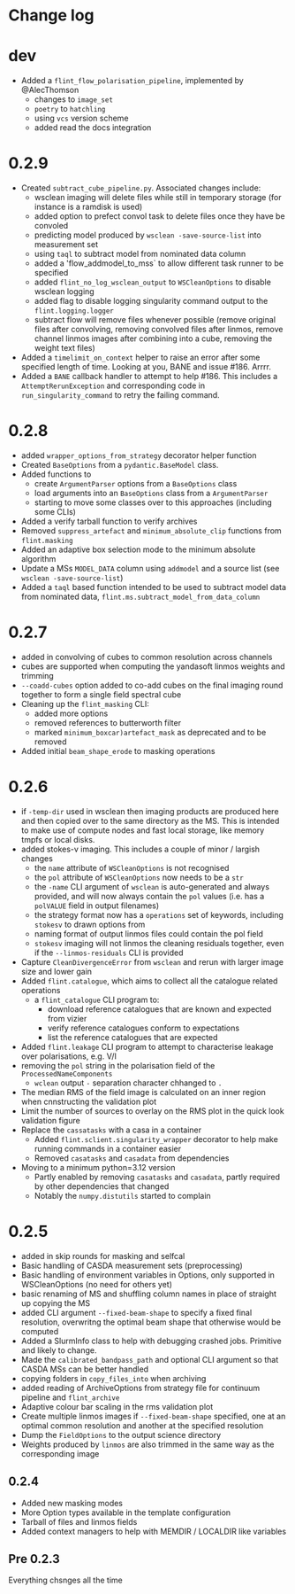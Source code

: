 # Change log

# dev
- Added a `flint_flow_polarisation_pipeline`, implemented by @AlecThomson
  - changes to `image_set`
  - `poetry` to `hatchling`
  - using `vcs` version scheme
  - added read the docs integration

# 0.2.9

- Created `subtract_cube_pipeline.py`. Associated changes include:
  - wsclean imaging will delete files while still in temporary storage (for
    instance is a ramdisk is used)
  - added option to prefect convol task to delete files once they have be
    convoled
  - predicting model produced by `wsclean -save-source-list` into measurement
    set
  - using `taql` to subtract model from nominated data column
  - added a 'flow_addmodel_to_mss` to allow different task runner to be
    specified
  - added `flint_no_log_wsclean_output` to `WSCleanOptions` to disable wsclean
    logging
  - added flag to disable logging singularity command output to the
    `flint.logging.logger`
  - subtract flow will remove files whenever possible (remove original files
    after convolving, removing convolved files after linmos, remove channel
    linmos images after combining into a cube, removing the weight text files)
- Added a `timelimit_on_context` helper to raise an error after some specified
  length of time. Looking at you, BANE and issue #186. Arrrr.
- Added a `BANE` callback handler to attempt to help #186. This includes a
  `AttemptRerunException` and corresponding code in `run_singularity_command` to
  retry the failing command.

# 0.2.8

- added `wrapper_options_from_strategy` decorator helper function
- Created `BaseOptions` from a `pydantic.BaseModel` class.
- Added functions to
  - create `ArgumentParser` options from a `BaseOptions` class
  - load arguments into an `BaseOptions` class from a `ArgumentParser`
  - starting to move some classes over to this approaches (including some CLIs)
- Added a verify tarball function to verify archives
- Removed `suppress_artefact` and `minimum_absolute_clip` functions from
  `flint.masking`
- Added an adaptive box selection mode to the minimum absolute algorithm
- Update a MSs `MODEL_DATA` column using `addmodel` and a source list (see
  `wsclean -save-source-list`)
- Added a `taql` based function intended to be used to subtract model data from
  nominated data, `flint.ms.subtract_model_from_data_column`

# 0.2.7

- added in convolving of cubes to common resolution across channels
- cubes are supported when computing the yandasoft linmos weights and trimming
- `--coadd-cubes` option added to co-add cubes on the final imaging round
  together to form a single field spectral cube
- Cleaning up the `flint_masking` CLI:
  - added more options
  - removed references to butterworth filter
  - marked `minimum_boxcar)artefact_mask` as deprecated and to be removed
- Added initial `beam_shape_erode` to masking operations

# 0.2.6

- if `-temp-dir` used in wsclean then imaging products are produced here and
  then copied over to the same directory as the MS. This is intended to make use
  of compute nodes and fast local storage, like memory tmpfs or local disks.
- added stokes-v imaging. This includes a couple of minor / largish changes
  - the `name` attribute of `WSCleanOptions` is not recognised
  - the `pol` attribute of `WSCleanOptions` now needs to be a `str`
  - the `-name` CLI argument of `wsclean` is auto-generated and always provided,
    and will now always contain the `pol` values (i.e. has a `polVALUE` field in
    output filenames)
  - the strategy format now has a `operations` set of keywords, including
    `stokesv` to drawn options from
  - naming format of output linmos files could contain the pol field
  - `stokesv` imaging will not linmos the cleaning residuals together, even if
    the `--linmos-residuals` CLI is provided
- Capture `CleanDivergenceError` from `wsclean` and rerun with larger image size
  and lower gain
- Added `flint.catalogue`, which aims to collect all the catalogue related
  operations
  - a `flint_catalogue` CLI program to:
    - download reference catalogues that are known and expected from vizier
    - verify reference catalogues conform to expectations
    - list the reference catalogues that are expected
- Added `flint.leakage` CLI program to attempt to characterise leakage over
  polarisations, e.g. V/I
- removing the `pol` string in the polarisation field of the
  `ProcessedNameComponents`
  - `wclean` output `-` separation character chhanged to `.`
- The median RMS of the field image is calculated on an inner region when
  cnnstructing the validation plot
- Limit the number of sources to overlay on the RMS plot in the quick look
  validation figure
- Replace the `cassatasks` with a casa in a container
  - Added `flint.sclient.singularity_wrapper` decorator to help make running
    commands in a container easier
  - Removed `casatasks` and `casadata` from dependencies
- Moving to a minimum python=3.12 version
  - Partly enabled by removing `casatasks` and `casadata`, partly required by
    other dependencies that changed
  - Notably the `numpy.distutils` started to complain

# 0.2.5

- added in skip rounds for masking and selfcal
- Basic handling of CASDA measurement sets (preprocessing)
- Basic handling of environment variables in Options, only supported in
  WSCleanOptions (no need for others yet)
- basic renaming of MS and shuffling column names in place of straight up
  copying the MS
- added CLI argument `--fixed-beam-shape` to specify a fixed final resolution,
  overwritng the optimal beam shape that otherwise would be computed
- Added a SlurmInfo class to help with debugging crashed jobs. Primitive and
  likely to change.
- Made the `calibrated_bandpass_path` and optional CLI argument so that CASDA
  MSs can be better handled
- copying folders in `copy_files_into` when archiving
- added reading of ArchiveOptions from strategy file for continuum pipeline and
  `flint_archive`
- Adaptive colour bar scaling in the rms validation plot
- Create multiple linmos images if `--fixed-beam-shape` specified, one at an
  optimal common resolution and another at the specified resolution
- Dump the `FieldOptions` to the output science directory
- Weights produced by `linmos` are also trimmed in the same way as the
  corresponding image

## 0.2.4

- Added new masking modes
- More Option types available in the template configuration
- Tarball of files and linmos fields
- Added context managers to help with MEMDIR / LOCALDIR like variables

## Pre 0.2.3

Everything chsnges all the time
